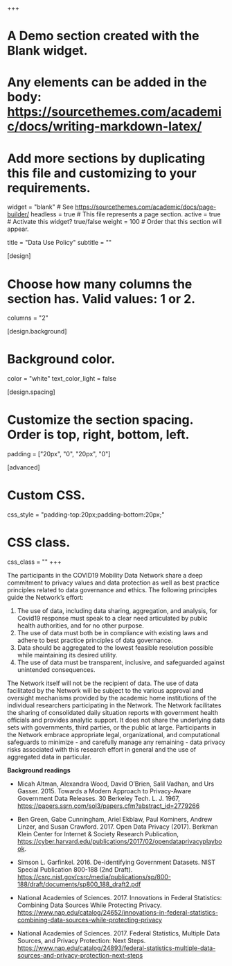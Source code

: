 +++
# A Demo section created with the Blank widget.
# Any elements can be added in the body: https://sourcethemes.com/academic/docs/writing-markdown-latex/
# Add more sections by duplicating this file and customizing to your requirements.

widget = "blank"  # See https://sourcethemes.com/academic/docs/page-builder/
headless = true  # This file represents a page section.
active = true  # Activate this widget? true/false
weight = 100  # Order that this section will appear.

title = "Data Use Policy"
subtitle = ""

[design]
  # Choose how many columns the section has. Valid values: 1 or 2.
  columns = "2"

[design.background]
  # Background color.
  color = "white"
  text_color_light = false

[design.spacing]
  # Customize the section spacing. Order is top, right, bottom, left.
  padding = ["20px", "0", "20px", "0"]

[advanced]
 # Custom CSS. 
 css_style = "padding-top:20px;padding-bottom:20px;"
 
 # CSS class.
 css_class = ""
+++

The participants in the COVID19 Mobility Data Network share a deep commitment to privacy values and data protection as well as best practice principles related to data governance and ethics. The following principles guide the Network’s effort:
 
1. The use of data, including data sharing, aggregation, and analysis, for Covid19 response must speak to a clear need articulated by public health authorities, and for no other purpose.
1. The use of data must both be in compliance with existing laws and adhere to best practice principles of data governance.
1. Data should be aggregated to the lowest feasible resolution possible while maintaining its desired utility.
1. The use of data must be transparent, inclusive, and safeguarded against unintended consequences.
 
The Network itself will not be the recipient of data. The use of data facilitated by the Network will be subject to the various approval and oversight mechanisms provided by the academic home institutions of the individual researchers participating in the Network. The Network facilitates the sharing of consolidated daily situation reports with government health officials and provides analytic support. It does not share the underlying data sets with governments, third parties, or the public at large. Participants in the Network embrace appropriate legal, organizational, and computational safeguards to minimize - and carefully manage any remaining - data privacy risks associated with this research effort in general and the use of aggregated data in particular. 
 
**Background readings**
 
- Micah Altman, Alexandra Wood, David O’Brien, Salil Vadhan, and Urs Gasser. 2015. Towards a Modern Approach to Privacy-Aware Government Data Releases. 30 Berkeley Tech. L. J. 1967, https://papers.ssrn.com/sol3/papers.cfm?abstract_id=2779266

- Ben Green, Gabe Cunningham, Ariel Ekblaw, Paul Kominers, Andrew Linzer, and Susan Crawford. 2017. Open Data Privacy (2017). Berkman Klein Center for Internet & Society Research Publication, https://cyber.harvard.edu/publications/2017/02/opendataprivacyplaybook.

- Simson L. Garfinkel. 2016. De-identifying Government Datasets. NIST Special Publication 800-188 (2nd Draft). https://csrc.nist.gov/csrc/media/publications/sp/800-188/draft/documents/sp800_188_draft2.pdf

- National Academies of Sciences. 2017. Innovations in Federal Statistics: Combining Data Sources While Protecting Privacy. https://www.nap.edu/catalog/24652/innovations-in-federal-statistics-combining-data-sources-while-protecting-privacy

- National Academies of Sciences. 2017. Federal Statistics, Multiple Data Sources, and Privacy Protection: Next Steps. https://www.nap.edu/catalog/24893/federal-statistics-multiple-data-sources-and-privacy-protection-next-steps
